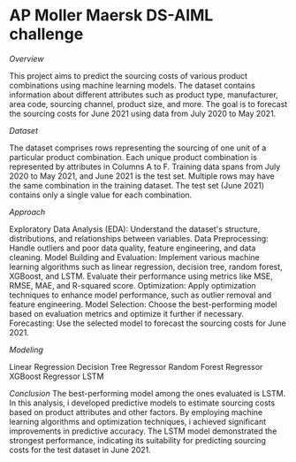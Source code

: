 # AP Moller Maersk DS-AIML challenge

*Overview*

This project aims to predict the sourcing costs of various product combinations using machine learning models. The dataset contains information about different attributes such as product type, manufacturer, area code, sourcing channel, product size, and more. The goal is to forecast the sourcing costs for June 2021 using data from July 2020 to May 2021.

*Dataset*

The dataset comprises rows representing the sourcing of one unit of a particular product combination. Each unique product combination is represented by attributes in Columns A to F. Training data spans from July 2020 to May 2021, and June 2021 is the test set. Multiple rows may have the same combination in the training dataset. The test set (June 2021) contains only a single value for each combination.

*Approach*

Exploratory Data Analysis (EDA): Understand the dataset's structure, distributions, and relationships between variables.
Data Preprocessing: Handle outliers and poor data quality, feature engineering, and data cleaning.
Model Building and Evaluation: Implement various machine learning algorithms such as linear regression, decision tree, random forest, XGBoost, and LSTM. Evaluate their performance using metrics like MSE, RMSE, MAE, and R-squared score.
Optimization: Apply optimization techniques to enhance model performance, such as outlier removal and feature engineering.
Model Selection: Choose the best-performing model based on evaluation metrics and optimize it further if necessary.
Forecasting: Use the selected model to forecast the sourcing costs for June 2021.

*Modeling*

Linear Regression
Decision Tree Regressor
Random Forest Regressor
XGBoost Regressor
LSTM



*Conclusion*
The best-performing model among the ones evaluated is LSTM. In this analysis, i developed predictive models to estimate sourcing costs based on product attributes and other factors. By employing machine learning algorithms and optimization techniques, i achieved significant improvements in predictive accuracy. The LSTM model demonstrated the strongest performance, indicating its suitability for predicting sourcing costs for the test dataset in June 2021.
